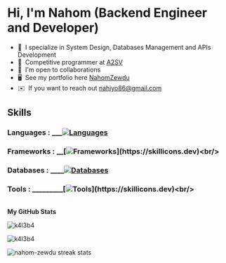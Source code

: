 # Hi, I'm Nahom (Backend Engineer and Developer)

* 🧠  I specialize in System Design, Databases Management and APIs Development
* 🧠  Competitive programmer at [A2SV]((https://a2sv.org/)/) 
* 🤝  I'm open to collaborations
* 🖥️  See my portfolio here [NahomZewdu](https://nahomzewdu.netlify.app/)
* ✉️  If you want to reach out [nahiyo86@gmail.com](mailto:nahiyo86@gmail.com)

## Skills 
 
### Languages : ___[![Languages](https://skillicons.dev/icons?i=py,go,js)](https://skillicons.dev)<br/>
### Frameworks : __[![Frameworks](https://skillicons.dev/icons?i=django,flask,firebase,fastapi,)](https://skillicons.dev)<br/>
### Databases : ____[![Databases](https://skillicons.dev/icons?i=postgres,mysql,mongodb,redis)](https://skillicons.dev)<br/>
### Tools : _________[![Tools](https://skillicons.dev/icons?i=git,npm,docker,heroku,netlify,postman,)](https://skillicons.dev)<br/>
<br/>
<b>My GitHub Stats</b>
<p><img align="left" src="https://github-readme-stats.vercel.app/api/top-langs?username=nahom-zewdu&show_icons=true&locale=en&langs_count=10&count_private=true&theme=radical" alt="k4l3b4" /></p>
<br/>

<p><img align="center" src="https://github-readme-stats.vercel.app/api?username=nahom-zewdu&show_icons=true&locale=en&count_private=true&theme=radical" alt="k4l3b4" /></p>
<p><img align="center" src="https://streak-stats.demolab.com?user=nahom-zewdu&theme=radical&hide_border=true" alt="nahom-zewdu streak stats"/></p>

